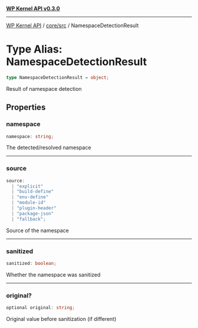 [**WP Kernel API v0.3.0**](../../../README.md)

---

[WP Kernel API](../../../README.md) / [core/src](../README.md) / NamespaceDetectionResult

# Type Alias: NamespaceDetectionResult

```ts
type NamespaceDetectionResult = object;
```

Result of namespace detection

## Properties

### namespace

```ts
namespace: string;
```

The detected/resolved namespace

---

### source

```ts
source:
  | "explicit"
  | "build-define"
  | "env-define"
  | "module-id"
  | "plugin-header"
  | "package-json"
  | "fallback";
```

Source of the namespace

---

### sanitized

```ts
sanitized: boolean;
```

Whether the namespace was sanitized

---

### original?

```ts
optional original: string;
```

Original value before sanitization (if different)
